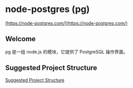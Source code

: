 # node-postgres (pg)

[https://node-postgres.com/](https://node-postgres.com/)


## Welcome

pg 是一组 node.js 的模块，它提供了 PostgreSQL 操作界面。





## Suggested Project Structure

[Suggested Project Structure](https://node-postgres.com/guides/project-structure)


